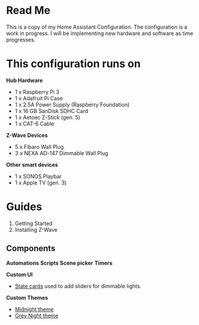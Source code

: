 # Read Me
This is a copy of my Home Assistant Configuration. The configuration is a work in progress. I will be implementing new hardware and software as time progresses.

# This configuration runs on
**Hub Hardware**
* 1 x Raspberry Pi 3
* 1 x Adafruit Pi Case
* 1 x 2.5A Power Supply (Raspberry Foundation)
* 1 x 16 GB SanDisk SDHC Card
* 1 x Aetoec Z-Stick (gen. 5)
* 1 x CAT-6 Cable

**Z-Wave Devices**
* 5 x Fibaro Wall Plug
* 3 x NEXA AD-147 Dimmable Wall Plug

**Other smart devices**
* 1 x SONOS Playbar
* 1 x Apple TV (gen. 3)

# Guides
1. Getting Started
2. Installing Z-Wave

## Components
**Automations**
**Scripts**
**Scene picker**
**Timers**

**Custom UI**
* [State cards](https://github.com/andrey-git/home-assistant-custom-ui) used to add sliders for dimmable lights.

**Custom Themes**
* [Midnight theme](https://community.home-assistant.io/t/midnight-theme/28598)
* [Grey Night theme](https://community.home-assistant.io/t/grey-night-theme/30848)
